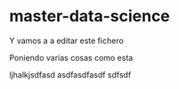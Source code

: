 # master-data-science

Y vamos a a editar este fichero

Poniendo varias cosas como esta

ljhalkjsdfasd
asdfasdfasdf
sdfsdf
